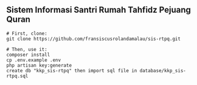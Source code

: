 ## Sistem Informasi Santri Rumah Tahfidz Pejuang Quran

```
# First, clone:
git clone https://github.com/fransiscusrolandamalau/sis-rtpq.git

# Then, use it:
composer install
cp .env.example .env
php artisan key:generate
create db "kkp_sis-rtpq" then import sql file in database/kkp_sis-rtpq.sql
```
